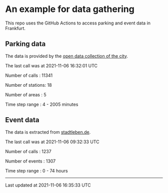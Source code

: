 # An example for data gathering

This repo uses the GitHub Actions to access parking and event data in Frankfurt.

## Parking data
The data is provided by the [open data collection of the city](https://www.offenedaten.frankfurt.de/).

The last call was at 2021-11-06 16:32:01 UTC

Number of calls   : 11341

Number of stations:    18

Number of areas   :     5

Time step range   :     4 -  2005 minutes


## Event data
The data is extracted from [stadtleben.de](https://stadtleben.de/frankfurt/).

The last call was at 2021-11-06 09:32:33 UTC

Number of calls   : 1237

Number of events  : 1307

Time step range   :    0 -   74 hours


----

Last updated at 2021-11-06 16:35:33 UTC
